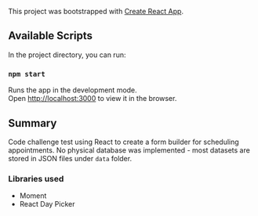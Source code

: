 This project was bootstrapped with [Create React App](https://github.com/facebook/create-react-app).

## Available Scripts

In the project directory, you can run:

### `npm start`

Runs the app in the development mode.<br>
Open [http://localhost:3000](http://localhost:3000) to view it in the browser.

## Summary

Code challenge test using React to create a form builder for scheduling appointments. No physical database was implemented - most datasets are stored in JSON files under `data` folder.

### Libraries used
* Moment
* React Day Picker


